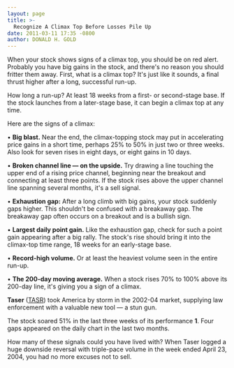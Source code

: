 ```yaml
---
layout: page
title: >-
  Recognize A Climax Top Before Losses Pile Up
date: 2011-03-11 17:35 -0800
author: DONALD H. GOLD
---
```





When your stock shows signs of a climax top, you should be on red alert. Probably you have big gains in the stock, and there's no reason you should fritter them away. First, what is a climax top? It's just like it sounds, a final thrust higher after a long, successful run-up.

  

How long a run-up? At least 18 weeks from a first- or second-stage base. If the stock launches from a later-stage base, it can begin a climax top at any time.

  

Here are the signs of a climax:

  

• **Big blast.** Near the end, the climax-topping stock may put in accelerating price gains in a short time, perhaps 25% to 50% in just two or three weeks. Also look for seven rises in eight days, or eight gains in 10 days.

  

• **Broken channel line — on the upside.** Try drawing a line touching the upper end of a rising price channel, beginning near the breakout and connecting at least three points. If the stock rises above the upper channel line spanning several months, it's a sell signal.

  

• **Exhaustion gap:** After a long climb with big gains, your stock suddenly gaps higher. This shouldn't be confused with a breakaway gap. The breakaway gap often occurs on a breakout and is a bullish sign.

  

• **Largest daily point gain.** Like the exhaustion gap, check for such a point gain appearing after a big rally. The stock's rise should bring it into the climax-top time range, 18 weeks for an early-stage base.

  

• **Record-high volume.** Or at least the heaviest volume seen in the entire run-up.

  

• **The 200-day moving average.** When a stock rises 70% to 100% above its 200-day line, it's giving you a sign of a climax.

  

**Taser** ([TASR](https://research.investors.com/quote.aspx?symbol=TASR)) took America by storm in the 2002-04 market, supplying law enforcement with a valuable new tool — a stun gun.

  

The stock soared 51% in the last three weeks of its performance **1**. Four gaps appeared on the daily chart in the last two months.

  

How many of these signals could you have lived with? When Taser logged a huge downside reversal with triple-pace volume in the week ended April 23, 2004, you had no more excuses not to sell.




